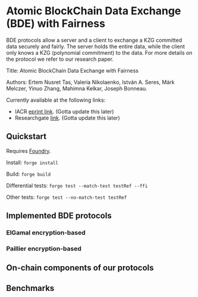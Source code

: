 # Atomic BlockChain Data Exchange (BDE) with Fairness

BDE protocols allow a server and a client to exchange a KZG committed data securely and fairly. 
The server holds the entire data, while the client only knows a KZG (polynomial commitment) to the data. For more details on the protocol we refer to our research paper.

Title: Atomic BlockChain Data Exchange with Fairness

Authors: Ertem Nusret Tas, Valeria Nikolaenko, István A. Seres, Márk Melczer, Yinuo Zhang, Mahimna Kelkar, Joseph Bonneau. 

Currently available at the following links:
* IACR [eprint link](https://eprint.iacr.org/2024/420.pdf). (Gotta update this later)
* Researchgate [link](). (Gotta update this later)

## Quickstart

Requires [Foundry](https://book.getfoundry.sh/getting-started/installation).

Install: `forge install`

Build: `forge build`

Differential tests: `forge test --match-test testRef --ffi`

Other tests: `forge test --no-match-test testRef`


## Implemented BDE protocols

### ElGamal encryption-based

### Paillier encryption-based

## On-chain components of our protocols

## Benchmarks

